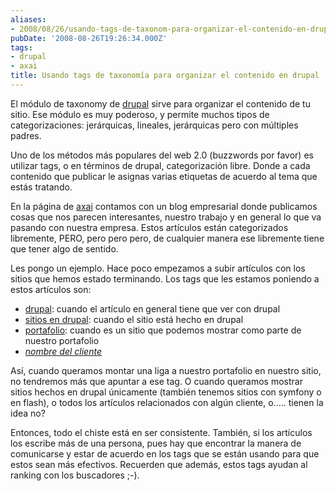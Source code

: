 ```yaml
---
aliases:
- 2008/08/26/usando-tags-de-taxonom-para-organizar-el-contenido-en-drupal
pubDate: '2008-08-26T19:26:34.000Z'
tags:
- drupal
- axai
title: Usando tags de taxonomía para organizar el contenido en drupal
---
```


El módulo de taxonomy de <a href="http://drupal.org">drupal</a> sirve para organizar el contenido de tu sitio. Ese módulo es muy poderoso, y permite muchos tipos de categorizaciones: jerárquicas, lineales, jerárquicas pero con múltiples padres.

Uno de los métodos más populares del web 2.0 (buzzwords por favor) es utilizar tags, o en términos de drupal, categorización libre. Donde a cada contenido que publicar le asignas varias etiquetas de acuerdo al tema que estás tratando.

En la página de <a href="http://axai.com.mx">axai</a> contamos con un blog empresarial donde publicamos cosas que nos parecen interesantes, nuestro trabajo y en general lo que va pasando con nuestra empresa. Estos artículos están categorizados libremente, PERO, pero pero pero, de cualquier manera ese libremente tiene que tener algo de sentido.

Les pongo un ejemplo. Hace poco empezamos a subir artículos con los sitios que hemos estado terminando. Los tags que les estamos poniendo a estos artículos son:

<ul>
<li><a href="http://axai.com.mx/es/tags/drupal">drupal</a>: cuando el artículo en general tiene que ver con drupal</li>
<li><a href="http://axai.com.mx/es/tags/sitios-en-drupal">sitios en drupal</a>: cuando el sitio está hecho en drupal</li>
<li><a href="http://axai.com.mx/es/tags/portafolio">portafolio</a>: cuando es un sitio que podemos mostrar como parte de nuestro portafolio</li>
<li><em><a href="http://axai.com.mx/es/tags/Axai">nombre del cliente</a></em></li>
</ul>

Así, cuando queramos montar una liga a nuestro portafolio en nuestro sitio, no tendremos más que apuntar a ese tag. O cuando queramos mostrar sitios hechos en drupal únicamente (también tenemos sitios con symfony o en flash), o todos los artículos relacionados con algún cliente, o..... tienen la idea no?

Entonces, todo el chiste está en ser consistente. También, si los artículos los escribe más de una persona, pues hay que encontrar la manera de comunicarse y estar de acuerdo en los tags que se están usando para que estos sean más efectivos. Recuerden que además, estos tags ayudan al ranking con los buscadores ;-).